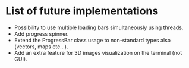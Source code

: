 # List of future implementations

- Possibility to use multiple loading bars simultaneously using threads.
- Add progress spinner.
- Extend the ProgressBar class usage to non-standard types also (vectors, maps etc...).
- Add an extra feature for 3D images visualization on the terminal (not GUI).
